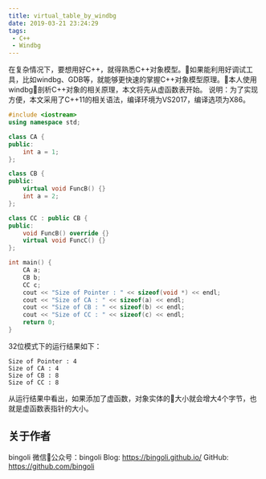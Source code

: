 ```yaml
---
title: virtual_table_by_windbg
date: 2019-03-21 23:24:29
tags:
 - C++
 - Windbg
---
```

在复杂情况下，要想用好C++，就得熟悉C++对象模型。如果能利用好调试工具，比如windbg、GDB等，就能够更快速的掌握C++对象模型原理。本人使用windbg剖析C++对象的相关原理，本文将先从虚函数表开始。 
说明：为了实现方便，本文采用了C++11的相关语法，编译环境为VS2017，编译选项为X86。
``` C++
#include <iostream>
using namespace std;

class CA {
public:
    int a = 1;
};

class CB {
public:
    virtual void FuncB() {}
    int a = 2;
};

class CC : public CB {
public:
    void FuncB() override {}
    virtual void FuncC() {}
};

int main() {
    CA a;
    CB b;
    CC c;
    cout << "Size of Pointer : " << sizeof(void *) << endl;
    cout << "Size of CA : " << sizeof(a) << endl;
    cout << "Size of CB : " << sizeof(b) << endl;
    cout << "Size of CC : " << sizeof(c) << endl;
    return 0;
}
```
32位模式下的运行结果如下：
```
Size of Pointer : 4
Size of CA : 4
Size of CB : 8
Size of CC : 8
```
从运行结果中看出，如果添加了虚函数，对象实体的大小就会增大4个字节，也就是虚函数表指针的大小。

## 关于作者
bingoli
微信公众号：bingoli
Blog: https://bingoli.github.io/
GitHub: https://github.com/bingoli


